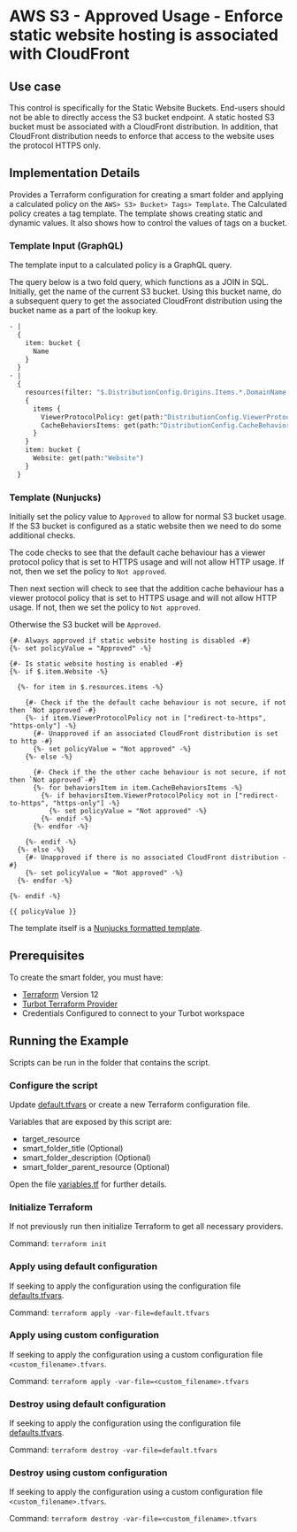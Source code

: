 # AWS S3 - Approved Usage - Enforce static website hosting is associated with CloudFront

## Use case

This control is specifically for the Static Website Buckets. 
End-users should not be able to directly access the S3 bucket endpoint.
A static hosted S3 bucket must be associated with a CloudFront distribution.
In addition, that CloudFront distribution needs to enforce that access to the website uses the protocol HTTPS 
only.

## Implementation Details

Provides a Terraform configuration for creating a smart folder and applying a calculated policy on the 
`AWS> S3> Bucket> Tags> Template`.
The Calculated policy creates a tag template.
The template shows creating static and dynamic values.
It also shows how to control the values of tags on a bucket.

### Template Input (GraphQL)

The template input to a calculated policy is a GraphQL query.

The query below is a two fold query, which functions as a JOIN in SQL. 
Initially, get the name of the current S3 bucket. 
Using this bucket name, do a subsequent query to get the associated CloudFront distribution using the 
bucket name as a part of the lookup key.

```graphql
- | 
  {
    item: bucket {
      Name
    }
  }
- |
  {
    resources(filter: "$.DistributionConfig.Origins.Items.*.DomainName:'{{ $.item.Name }}.s3.amazonaws.com' resourceTypeId:tmod:@turbot/aws-cloudfront#/resource/types/cloudFront")
    {
      items {
        ViewerProtocolPolicy: get(path:"DistributionConfig.ViewerProtocolPolicy.ViewerProtocolPolicy")
        CacheBehaviorsItems: get(path:"DistributionConfig.CacheBehaviors.Items")
      }
    }
    item: bucket {
      Website: get(path:"Website")
    }
  }
```

### Template (Nunjucks)

Initially set the policy value to `Approved` to allow for normal S3 bucket usage. 
If the S3 bucket is configured as a static website then we need to do some additional checks.

The code checks to see that the default cache behaviour has a viewer protocol policy that is set to HTTPS usage and 
will not allow HTTP usage.
If not, then we set the policy to `Not approved`.

Then next section will check to see that the addition cache behaviour has a viewer protocol policy that is set to 
HTTPS usage and will not allow HTTP usage.
If not, then we set the policy to `Not approved`.

Otherwise the S3 bucket will be `Approved`.

```nunjucks
{#- Always approved if static website hosting is disabled -#}
{%- set policyValue = "Approved" -%}

{#- Is static website hosting is enabled -#}
{%- if $.item.Website -%}

  {%- for item in $.resources.items -%}

    {#- Check if the the default cache behaviour is not secure, if not then `Not approved`-#}
    {%- if item.ViewerProtocolPolicy not in ["redirect-to-https", "https-only"] -%}
      {#- Unapproved if an associated CloudFront distribution is set to http -#}
      {%- set policyValue = "Not approved" -%}
    {%- else -%}

      {#- Check if the the other cache behaviour is not secure, if not then `Not approved`-#}
      {%- for behaviorsItem in item.CacheBehaviorsItems -%}
        {%- if behaviorsItem.ViewerProtocolPolicy not in ["redirect-to-https", "https-only"] -%}
          {%- set policyValue = "Not approved" -%}
        {%- endif -%}
      {%- endfor -%}

    {%- endif -%}
  {%- else -%}
    {#- Unapproved if there is no associated CloudFront distribution -#}
    {%- set policyValue = "Not approved" -%}
  {%- endfor -%}

{%- endif -%}

{{ policyValue }}
```

The template itself is a [Nunjucks formatted template](https://mozilla.github.io/nunjucks/templating.html).

## Prerequisites

To create the smart folder, you must have:

- [Terraform](https://www.terraform.io) Version 12
- [Turbot Terraform Provider](https://turbot.com/v5/docs/reference/terraform)
- Credentials Configured to connect to your Turbot workspace

## Running the Example

Scripts can be run in the folder that contains the script.

### Configure the script

Update [default.tfvars](default.tfvars) or create a new Terraform configuration file.

Variables that are exposed by this script are:

- target_resource
- smart_folder_title (Optional)
- smart_folder_description (Optional)
- smart_folder_parent_resource (Optional)

Open the file [variables.tf](variables.tf) for further details.

### Initialize Terraform

If not previously run then initialize Terraform to get all necessary providers.

Command: `terraform init`

### Apply using default configuration

If seeking to apply the configuration using the configuration file [defaults.tfvars](defaults.tfvars).

Command: `terraform apply -var-file=default.tfvars`

### Apply using custom configuration

If seeking to apply the configuration using a custom configuration file `<custom_filename>.tfvars`.

Command: `terraform apply -var-file=<custom_filename>.tfvars`

### Destroy using default configuration

If seeking to apply the configuration using the configuration file [defaults.tfvars](defaults.tfvars).

Command: `terraform destroy -var-file=default.tfvars`

### Destroy using custom configuration

If seeking to apply the configuration using a custom configuration file `<custom_filename>.tfvars`.

Command: `terraform destroy -var-file=<custom_filename>.tfvars`
